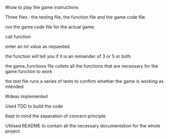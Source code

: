 #how to play the game instructions

Three files : the testing file, the function file and the game code file.

run the game code file for the actual game.

call function

enter an int value as requested

the function will tell you if it is an remainder of 3 or 5 or both

the game_functions file collets all the functions that are necessary for the game function to work

the test file runs a series of tests to confirm whether the game is working as intended

#Ideas implemented

Used TDD to build the code

Kept in mind the separation of concern principle

Utilised README to contain all the necessary documentation for the whole project